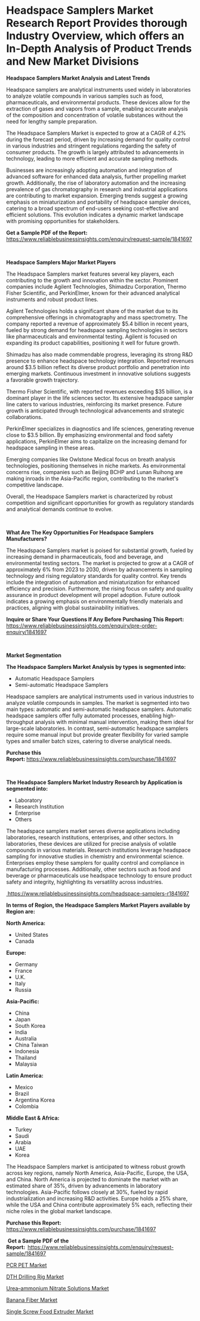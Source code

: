<p><h1>Headspace Samplers Market Research Report Provides thorough Industry Overview, which offers an In-Depth Analysis of Product Trends and New Market Divisions</h1></p><p><strong>Headspace Samplers Market Analysis and Latest Trends</strong></p>
<p><p>Headspace samplers are analytical instruments used widely in laboratories to analyze volatile compounds in various samples such as food, pharmaceuticals, and environmental products. These devices allow for the extraction of gases and vapors from a sample, enabling accurate analysis of the composition and concentration of volatile substances without the need for lengthy sample preparation.</p><p>The Headspace Samplers Market is expected to grow at a CAGR of 4.2% during the forecast period, driven by increasing demand for quality control in various industries and stringent regulations regarding the safety of consumer products. The growth is largely attributed to advancements in technology, leading to more efficient and accurate sampling methods. </p><p>Businesses are increasingly adopting automation and integration of advanced software for enhanced data analysis, further propelling market growth. Additionally, the rise of laboratory automation and the increasing prevalence of gas chromatography in research and industrial applications are contributing to market expansion. Emerging trends suggest a growing emphasis on miniaturization and portability of headspace sampler devices, catering to a broad spectrum of end-users seeking cost-effective and efficient solutions. This evolution indicates a dynamic market landscape with promising opportunities for stakeholders.</p></p>
<p><strong>Get a Sample PDF of the Report:&nbsp;</strong> <a href="https://www.reliablebusinessinsights.com/enquiry/request-sample/1841697?utm_campaign=1121&utm_medium=2&utm_source=Github&utm_content=ia&utm_term=16102024&utm_id=headspace-samplers">https://www.reliablebusinessinsights.com/enquiry/request-sample/1841697</a></p>
<p>&nbsp;</p>
<p><strong>Headspace Samplers Major Market Players</strong></p>
<p><p>The Headspace Samplers market features several key players, each contributing to the growth and innovation within the sector. Prominent companies include Agilent Technologies, Shimadzu Corporation, Thermo Fisher Scientific, and PerkinElmer, known for their advanced analytical instruments and robust product lines.</p><p>Agilent Technologies holds a significant share of the market due to its comprehensive offerings in chromatography and mass spectrometry. The company reported a revenue of approximately $5.4 billion in recent years, fueled by strong demand for headspace sampling technologies in sectors like pharmaceuticals and environmental testing. Agilent is focused on expanding its product capabilities, positioning it well for future growth.</p><p>Shimadzu has also made commendable progress, leveraging its strong R&D presence to enhance headspace technology integration. Reported revenues around $3.5 billion reflect its diverse product portfolio and penetration into emerging markets. Continuous investment in innovative solutions suggests a favorable growth trajectory.</p><p>Thermo Fisher Scientific, with reported revenues exceeding $35 billion, is a dominant player in the life sciences sector. Its extensive headspace sampler line caters to various industries, reinforcing its market presence. Future growth is anticipated through technological advancements and strategic collaborations.</p><p>PerkinElmer specializes in diagnostics and life sciences, generating revenue close to $3.5 billion. By emphasizing environmental and food safety applications, PerkinElmer aims to capitalize on the increasing demand for headspace sampling in these areas.</p><p>Emerging companies like Owlstone Medical focus on breath analysis technologies, positioning themselves in niche markets. As environmental concerns rise, companies such as Beijing BCHP and Lunan Ruihong are making inroads in the Asia-Pacific region, contributing to the market's competitive landscape.</p><p>Overall, the Headspace Samplers market is characterized by robust competition and significant opportunities for growth as regulatory standards and analytical demands continue to evolve.</p></p>
<p>&nbsp;</p>
<p><strong>What Are The Key Opportunities For Headspace Samplers Manufacturers?</strong></p>
<p><p>The Headspace Samplers market is poised for substantial growth, fueled by increasing demand in pharmaceuticals, food and beverage, and environmental testing sectors. The market is projected to grow at a CAGR of approximately 6% from 2023 to 2030, driven by advancements in sampling technology and rising regulatory standards for quality control. Key trends include the integration of automation and miniaturization for enhanced efficiency and precision. Furthermore, the rising focus on safety and quality assurance in product development will propel adoption. Future outlook indicates a growing emphasis on environmentally friendly materials and practices, aligning with global sustainability initiatives.</p></p>
<p><strong>Inquire or Share Your Questions If Any Before Purchasing This Report:</strong> <a href="https://www.reliablebusinessinsights.com/enquiry/pre-order-enquiry/1841697?utm_campaign=1121&utm_medium=2&utm_source=Github&utm_content=ia&utm_term=16102024&utm_id=headspace-samplers">https://www.reliablebusinessinsights.com/enquiry/pre-order-enquiry/1841697</a></p>
<p>&nbsp;</p>
<p><strong>Market Segmentation</strong></p>
<p><strong>The Headspace Samplers Market Analysis by types is segmented into:</strong></p>
<p><ul><li>Automatic Headspace Samplers</li><li>Semi-automatic Headspace Samplers</li></ul></p>
<p><p>Headspace samplers are analytical instruments used in various industries to analyze volatile compounds in samples. The market is segmented into two main types: automatic and semi-automatic headspace samplers. Automatic headspace samplers offer fully automated processes, enabling high-throughput analysis with minimal manual intervention, making them ideal for large-scale laboratories. In contrast, semi-automatic headspace samplers require some manual input but provide greater flexibility for varied sample types and smaller batch sizes, catering to diverse analytical needs.</p></p>
<p><strong>Purchase this Report:&nbsp;</strong><a href="https://www.reliablebusinessinsights.com/purchase/1841697?utm_campaign=1121&utm_medium=2&utm_source=Github&utm_content=ia&utm_term=16102024&utm_id=headspace-samplers">https://www.reliablebusinessinsights.com/purchase/1841697</a></p>
<p>&nbsp;</p>
<p><strong>The Headspace Samplers Market Industry Research by Application is segmented into:</strong></p>
<p><ul><li>Laboratory</li><li>Research Institution</li><li>Enterprise</li><li>Others</li></ul></p>
<p><p>The headspace samplers market serves diverse applications including laboratories, research institutions, enterprises, and other sectors. In laboratories, these devices are utilized for precise analysis of volatile compounds in various materials. Research institutions leverage headspace sampling for innovative studies in chemistry and environmental science. Enterprises employ these samplers for quality control and compliance in manufacturing processes. Additionally, other sectors such as food and beverage or pharmaceuticals use headspace technology to ensure product safety and integrity, highlighting its versatility across industries.</p></p>
<p><a href="https://www.reliablebusinessinsights.com/headspace-samplers-r1841697?utm_campaign=1121&utm_medium=2&utm_source=Github&utm_content=ia&utm_term=16102024&utm_id=headspace-samplers">&nbsp;https://www.reliablebusinessinsights.com/headspace-samplers-r1841697</a></p>
<p><strong>In terms of Region, the Headspace Samplers Market Players available by Region are:</strong></p>
<p>
    <p> <strong> North America: </strong>
        <ul>
            <li>United States</li>
            <li>Canada</li>
        </ul>
        </p> 
    <p> <strong> Europe: </strong>
        <ul>
            <li>Germany</li>
            <li>France</li>
            <li>U.K.</li>
            <li>Italy</li>
            <li>Russia</li>
        </ul>
        </p> 
    <p> <strong> Asia-Pacific: </strong>
        <ul>
            <li>China</li>
            <li>Japan</li>
            <li>South Korea</li>
            <li>India</li>
            <li>Australia</li>
            <li>China Taiwan</li>
            <li>Indonesia</li>
            <li>Thailand</li>
            <li>Malaysia</li>
        </ul>
        </p> 
    <p> <strong> Latin America: </strong>
        <ul>
            <li>Mexico</li>
            <li>Brazil</li>
            <li>Argentina Korea</li>
            <li>Colombia</li>
        </ul>
        </p> 
    <p> <strong> Middle East & Africa: </strong>
        <ul>
            <li>Turkey</li>
            <li>Saudi</li>
            <li>Arabia</li>
            <li>UAE</li>
            <li>Korea</li>
        </ul>
    </p>
    </p>
<p><p>The Headspace Samplers market is anticipated to witness robust growth across key regions, namely North America, Asia-Pacific, Europe, the USA, and China. North America is projected to dominate the market with an estimated share of 35%, driven by advancements in laboratory technologies. Asia-Pacific follows closely at 30%, fueled by rapid industrialization and increasing R&D activities. Europe holds a 25% share, while the USA and China contribute approximately 5% each, reflecting their niche roles in the global market landscape.</p></p>
<p><strong>Purchase this Report: </strong><a href="https://www.reliablebusinessinsights.com/purchase/1841697?utm_campaign=1121&utm_medium=2&utm_source=Github&utm_content=ia&utm_term=16102024&utm_id=headspace-samplers">https://www.reliablebusinessinsights.com/purchase/1841697</a></p>
<p>&nbsp;<strong>Get a Sample PDF of the Report:&nbsp;&nbsp;</strong><a href="https://www.reliablebusinessinsights.com/enquiry/request-sample/1841697?utm_campaign=1121&utm_medium=2&utm_source=Github&utm_content=ia&utm_term=16102024&utm_id=headspace-samplers">https://www.reliablebusinessinsights.com/enquiry/request-sample/1841697</a></p>
<p><strong></strong></p>
<p><p><a href="https://www.linkedin.com/pulse/global-pcr-pet-market-product-types-applications-regional-svric?utm_campaign=1121&utm_medium=2&utm_source=Github&utm_content=ia&utm_term=16102024&utm_id=headspace-samplers">PCR PET Market</a></p><p><a href="https://issuu.com/reportprime-2/docs/dth-drilling-rig-market-size-2030.p_1f78e06e19ec89?utm_campaign=1121&utm_medium=2&utm_source=Github&utm_content=ia&utm_term=16102024&utm_id=headspace-samplers">DTH Drilling Rig Market</a></p><p><a href="https://github.com/Alanbrewer218/Market-Research-Report-List-1/blob/main/ureaammonium-nitrate-solutions-market.md?utm_campaign=1121&utm_medium=2&utm_source=Github&utm_content=ia&utm_term=16102024&utm_id=headspace-samplers">Urea–ammonium Nitrate Solutions Market</a></p><p><a href="https://www.linkedin.com/pulse/emerging-opportunities-challenges-global-banana-fiber-jeyzc?utm_campaign=1121&utm_medium=2&utm_source=Github&utm_content=ia&utm_term=16102024&utm_id=headspace-samplers">Banana Fiber Market</a></p><p><a href="https://issuu.com/reportprime-2/docs/single-screw-food-extruder-market-s_f620f816257d31?utm_campaign=1121&utm_medium=2&utm_source=Github&utm_content=ia&utm_term=16102024&utm_id=headspace-samplers">Single Screw Food Extruder Market</a></p></p>